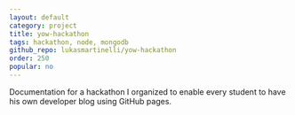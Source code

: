 ```yaml
---
layout: default
category: project
title: yow-hackathon
tags: hackathon, node, mongodb
github_repo: lukasmartinelli/yow-hackathon
order: 250
popular: no
---
```


Documentation for a hackathon I organized to enable every student to have his own developer blog using GitHub pages.
